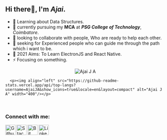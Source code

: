 ## Hi there👋, I'm *Ajai*.
   
   - 🌱 Learning about Data Structures.
   - 🔭 currently pursuing my **MCA** at ***PSG College of Technology***, *Coimbatore*.
   - 💬 looking to collaborate with people, Who are ready to help each other.
   - 🤔 seeking for Experienced people who can guide me through the path which i want to be.
   - 🥅 2021 Aims: To Learn ElectronJS and React Native.
   - ⚡ Focusing on something.

<p align="center"> <img src="https://komarev.com/ghpvc/?username=AjaiJA&label=Profile%20views&color=0e75b6&style=flat" alt="Ajai J A" /> </p>

<!--![Ajai J A 's GitHub stats](https://github-readme-stats.vercel.app/api?username=AjaiJA&show_icons=true&theme=highcontrast&card_width=60)
[![Top Langs](https://github-readme-stats.vercel.app/api/top-langs/?username=AjaiJA&layout=compact)](https://github.com/AjaiJA/) -->
      <p><img align="left" src="https://github-readme-stats.vercel.app/api/top-langs?username=AjaiJA&show_icons=true&locale=en&layout=compact" alt="Ajai J A" width="400"/></p>
<!-- <a href="https://github.com/AjaiJA/My-Projects">
  <img align="center" src="https://github-readme-stats.vercel.app/api/pin/?username=AjaiJA&repo=My-Projects" />
</a>-->
<br />

### Connect with me:<br>

   [<img align="left" alt="Github" width="32px" title="Github" src="https://cdn2.iconfinder.com/data/icons/social-icons-circular-color/512/github-512.png" />](https://github.com/AjaiJA/)
   [<img align="left" alt="Stack Overflow" width="32px" title="Stack Overflow" src="https://cdn2.iconfinder.com/data/icons/social-icons-33/128/Stack_Overflow-512.png" />](https://stackoverflow.com/users/12341806/ajaija?tab=profile)
   [<img align="left" alt="Bit Bucket" width="32px" title="Bit Bucket" src="https://cdn4.iconfinder.com/data/icons/logos-and-brands/512/44_Bitbucket_logo_logos-512.png" />](https://bitbucket.org/dashboard/projects)
   [<img align="left" alt="LinkedIn" width="32px" title="LinkedIN" src="http://pngimg.com/uploads/linkedIn/linkedIn_PNG24.png" />](https://www.linkedin.com/in/ajaija/)
   <!--[<img align="left" alt="Twitter" title="Twitter" width="32px" src="https://www.freepnglogos.com/uploads/twitter-logo-png/twitter-logo-vector-png-clipart-1.png" />]--><!--(https://twitter.com/Ajai__JA)-->

<br />
<br />
